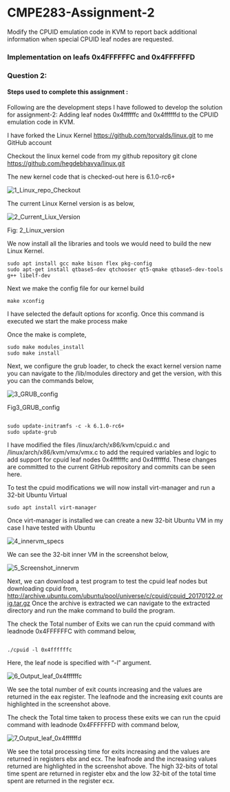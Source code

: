 # CMPE283-Assignment-2 <br>

Modify the CPUID emulation code in KVM to report back additional information when special CPUID leaf nodes are requested.

 ### Implementation on  leafs 0x4FFFFFFC and 0x4FFFFFFD <br>
 
 ### Question 2: 
 
 #### Steps used to complete this assignment :


Following are the development steps I have followed to develop the solution for assignment-2:  Adding leaf nodes 0x4ffffffc and 0x4ffffffd to the CPUID emulation code in KVM.

I have forked the Linux Kernel  https://github.com/torvalds/linux.git  to me GitHub account

Checkout the linux kernel code from my github repository 
                       git clone https://github.com/hegdebhavya/linux.git 

The new kernel code that is checked-out here is 6.1.0-rc6+

![1_Linux_repo_Checkout](https://user-images.githubusercontent.com/85700971/205465167-2a3b5eb1-6a2f-4c2b-b249-a8bfbdc8ad08.png)


The current Linux Kernel version is as below,

![2_Current_Liux_Version](https://user-images.githubusercontent.com/85700971/205465173-c2a1e955-7a6d-4165-b528-a1751448835f.png)


Fig: 2_Linux_version

We now install all the libraries and tools we would need to build the new Linux Kernel.

```
sudo apt install gcc make bison flex pkg-config 
sudo apt-get install qtbase5-dev qtchooser qt5-qmake qtbase5-dev-tools g++ libelf-dev

```

Next we make the config file for our kernel build 

```
make xconfig
```

I have selected the default options for xconfig. Once this command is executed we start the make process
 	make

Once the make is complete, 
```
sudo make modules_install
sudo make install
```
Next, we configure the grub loader, to check the exact kernel version name you can navigate to the /lib/modules directory and get the version, with this you can the commands below, 

![3_GRUB_config](https://user-images.githubusercontent.com/85700971/205465182-5cfcefa6-3828-4c55-884c-dbe554d54d67.png)


Fig3_GRUB_config

```

sudo update-initramfs -c -k 6.1.0-rc6+
sudo update-grub

```

I have modified the files /linux/arch/x86/kvm/cpuid.c and /linux/arch/x86/kvm/vmx/vmx.c to add the required variables and logic to add support for cpuid leaf nodes 0x4ffffffc and 0x4ffffffd. These changes are committed to the current GitHub repository and commits can be seen here.

To test the cpuid modifications we will now install virt-manager and run a 32-bit Ubuntu Virtual 
```
sudo apt install virt-manager
```

Once virt-manager is installed we can create a new 32-bit  Ubuntu VM in my case I have tested with Ubuntu 

![4_innervm_specs](https://user-images.githubusercontent.com/85700971/205465206-057c6326-3cc9-4653-9743-cfff4e069701.png)

We can see the 32-bit inner VM in the screenshot below,

![5_Screenshot_innervm](https://user-images.githubusercontent.com/85700971/205465239-e1420982-da06-4241-b63e-1d833caef6d1.png)



Next, we can download a test program to test the cpuid leaf nodes but downloading cpuid from,
http://archive.ubuntu.com/ubuntu/pool/universe/c/cpuid/cpuid_20170122.orig.tar.gz
Once the archive is extracted we can navigate to the extracted directory and run the make command to build the program.

The check the Total number of Exits we can run the cpuid command with leadnode 0x4FFFFFFC with command below,

```

./cpuid -l 0x4ffffffc    

```

Here, the leaf node is specified with “-l” argument.

![6_Output_leaf_0x4ffffffc](https://user-images.githubusercontent.com/85700971/205465296-bd3aab18-b309-4be3-997c-1cb7cf7cc1ff.png)


We see the total number of exit counts increasing and the values are returned in the eax register. The leafnode and the increasing exit counts are highlighted in the screenshot above.

The check the Total time taken to process these exits we can run the cpuid command with leadnode 0x4FFFFFFD with command below,

![7_Output_leaf_0x4ffffffd](https://user-images.githubusercontent.com/85700971/205465303-c84fbda4-26fe-44c5-9868-8975bfcefd26.png)



We see the total processing time for exits increasing and the values are returned in registers ebx and ecx. The leafnode and the increasing values returned are highlighted in the screenshot above. The high 32-bits of total time spent are returned in register ebx and the low 32-bit of the total time spent are returned in the register ecx.
